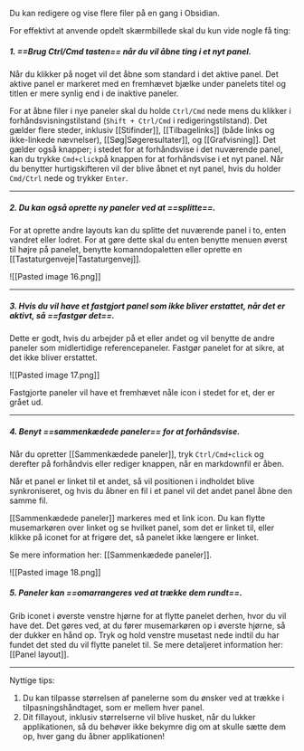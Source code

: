 Du kan redigere og vise flere filer på en gang i Obsidian.

For effektivt at anvende opdelt skærmbillede skal du kun vide nogle få ting:


##### 1. ==Brug Ctrl/Cmd tasten== når du vil åbne ting i et nyt panel.

Når du klikker på noget vil det åbne som standard i det aktive panel. Det aktive panel er markeret med en fremhævet bjælke under panelets titel og titlen er mere synlig end i de inaktive paneler.

For at åbne filer i nye paneler skal du holde `Ctrl/Cmd` nede mens du klikker i forhåndsvisningstilstand (`Shift + Ctrl/Cmd` i redigeringstilstand).  Det gælder flere steder, inklusiv [[Stifinder]], [[Tilbagelinks]] (både links og ikke-linkede nævnelser), [[Søg|Søgeresultater]], og [[Grafvisning]]. Det gælder også knapper; i stedet for at forhåndsvise i det nuværende panel, kan du trykke `Cmd+click`på knappen for at forhåndsvise i et nyt panel. Når du benytter hurtigskifteren vil der blive åbnet et nyt panel, hvis du holder `Cmd/Ctrl` nede og trykker `Enter`.

---

##### 2. Du kan også oprette ny paneler ved at ==splitte==.

For at oprette andre layouts kan du splitte det nuværende panel i to, enten vandret eller lodret. For at gøre dette skal du enten benytte menuen øverst til højre på panelet, benytte komanndopaletten eller oprette en [[Tastaturgenveje|Tastaturgenvej]].

![[Pasted image 16.png]]

---

##### 3. Hvis du vil have et fastgjort panel som ikke bliver erstattet, når det er aktivt, så ==fastgør det==.

Dette er godt, hvis du arbejder på et eller andet og vil benytte de andre paneler som midlertidige referencepaneler. Fastgør panelet for at sikre, at det ikke bliver erstattet.

![[Pasted image 17.png]]

Fastgjorte paneler vil have et fremhævet nåle icon i stedet for et, der er grået ud.

---

##### 4. Benyt ==sammenkædede paneler== for at forhåndsvise.

Når du opretter [[Sammenkædede paneler]], tryk `Ctrl/Cmd+click`  og derefter på forhåndvis eller rediger knappen, når en markdownfil er åben.

Når et panel er linket til et andet, så vil positionen i indholdet blive synkroniseret, og hvis du åbner en fil i et panel vil det andet panel åbne den samme fil.

[[Sammenkædede paneler]] markeres med et link icon. Du kan flytte musemarkøren over linket og se hvilket panel, som det er linket til, eller klikke på iconet for at frigøre det, så panelet ikke længere er linket.

Se mere information her: [[Sammenkædede paneler]].

![[Pasted image 18.png]]

##### 5. Paneler kan  ==omarrangeres ved at trække dem rundt==.

Grib iconet i øverste venstre hjørne for at flytte panelet derhen, hvor du vil have det. Det gøres ved, at du fører musemarkøren op i øverste hjørne, så der dukker en hånd op. Tryk og hold venstre musetast nede indtil du har fundet det sted du vil flytte panelet til. Se mere detaljeret information her: [[Panel layout]].

---

Nyttige tips:

1. Du kan tilpasse størrelsen af panelerne som du ønsker ved at trække i tilpasningshåndtaget, som er mellem hver panel.
2. Dit fillayout, inklusiv størrelserne vil blive husket, når du lukker applikationen, så du behøver ikke bekymre dig om at skulle sætte dem op, hver gang du åbner applikationen!
